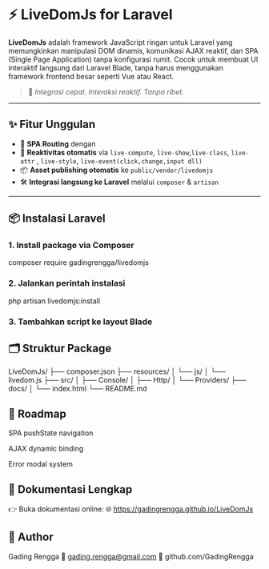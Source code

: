 # ⚡ LiveDomJs for Laravel

**LiveDomJs** adalah framework JavaScript ringan untuk Laravel yang memungkinkan manipulasi DOM dinamis, komunikasi AJAX reaktif, dan SPA (Single Page Application) tanpa konfigurasi rumit. Cocok untuk membuat UI interaktif langsung dari Laravel Blade, tanpa harus menggunakan framework frontend besar seperti Vue atau React.

> 🚀 *Integrasi cepat. Interaksi reaktif. Tanpa ribet.*

---

## ✨ Fitur Unggulan

- 🔁 **SPA Routing** dengan
- 🔄 **Reaktivitas otomatis** via `live-compute`, `live-show`,`live-class`, `live-attr` , `live-style`, `live-event(click,change,input dll)`
- 📦 **Asset publishing otomatis** ke `public/vendor/livedomjs`  
- 🛠️ **Integrasi langsung ke Laravel** melalui `composer` & `artisan`  

---

## 📦 Instalasi Laravel

### 1. Install package via Composer

composer require gadingrengga/livedomjs

### 2. Jalankan perintah instalasi

php artisan livedomjs:install


### 3. Tambahkan script ke layout Blade

<script src="https://code.jquery.com/jquery-3.6.0.min.js"></script>
<script src="{{ asset('vendor/livedomjs/livedom.js') }}"></script>

## 🗂️ Struktur Package
LiveDomJs/
├── composer.json
├── resources/
│   └── js/
│       └── livedom.js
├── src/
│   ├── Console/
│   ├── Http/
│   └── Providers/
├── docs/
│   └── index.html
└── README.md

## 🚀 Roadmap
 SPA pushState navigation

 AJAX dynamic binding

 Error modal system

## 📖 Dokumentasi Lengkap
👉 Buka dokumentasi online:
🌐 https://gadingrengga.github.io/LiveDomJs

## 👤 Author
Gading Rengga
📧 gading.rengga@gmail.com
🐙 github.com/GadingRengga


